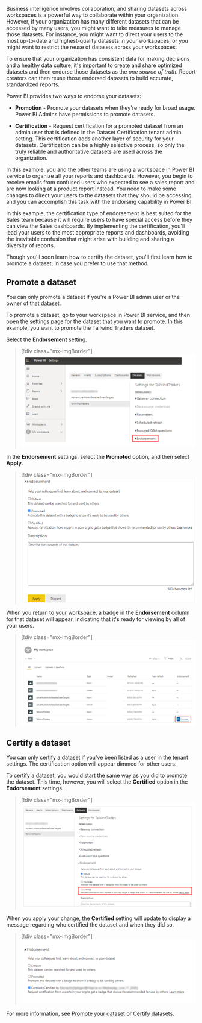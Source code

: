 Business intelligence involves collaboration, and sharing datasets across workspaces is a powerful way to collaborate within your organization. However, if your organization has many different datasets that can be accessed by many users, you might want to take measures to manage those datasets. For instance, you might want to direct your users to the most up-to-date and highest-quality datasets in your workspaces, or you might want to restrict the reuse of datasets across your workspaces.

To ensure that your organization has consistent data for making decisions and a healthy data culture, it's important to create and share optimized datasets and then endorse those datasets as the *one source of truth*. Report creators can then reuse those endorsed datasets to build accurate, standardized reports.

Power BI provides two ways to endorse your datasets:

-   **Promotion** - Promote your datasets when they're ready for broad usage. Power BI Admins have permissions to promote datasets.

-   **Certification** - Request certification for a promoted dataset from an admin user that is defined in the Dataset Certification tenant admin setting. This certification adds another layer of security for your datasets. Certification can be a highly selective process, so only the truly reliable and authoritative datasets are used across the organization.

In this example, you and the other teams are using a workspace in Power BI service to organize all your reports and dashboards. However, you begin to receive emails from confused users who expected to see a sales report and are now looking at a product report instead. You need to make some changes to direct your users to the datasets that they should be accessing, and you can accomplish this task with the endorsing capability in Power BI.

In this example, the certification type of endorsement is best suited for the Sales team because it will require users to have special access before they can view the Sales dashboards. By implementing the certification, you'll lead your users to the most appropriate reports and dashboards, avoiding the inevitable confusion that might arise with building and sharing a diversity of reports.

Though you'll soon learn how to certify the dataset, you'll first learn how to promote a dataset, in case you prefer to use that method.

## Promote a dataset 

You can only promote a dataset if you're a Power BI admin user or the owner of that dataset.

To promote a dataset, go to your workspace in Power BI service, and then open the settings page for the dataset that you want to promote. In this example, you want to promote the Tailwind Traders dataset.

Select the **Endorsement** setting.

> [!div class="mx-imgBorder"]
> [![Select endorsement option](../media/7-select-endorsement-option-ssm.png)](../media/7-select-endorsement-option-ssm.png#lightbox)

In the **Endorsement** settings, select the **Promoted** option, and then select **Apply**.

> [!div class="mx-imgBorder"]
> [![Select endorsement settings](../media/7-select-endorsement-settings-ss.png)](../media/7-select-endorsement-settings-ss.png#lightbox)

When you return to your workspace, a badge in the **Endorsement** column for that dataset will appear, indicating that it's ready for viewing by all of your users.

> [!div class="mx-imgBorder"]
> [![View promoted dataset badge](../media/7-promoted-dataset-badge-ssm.png)](../media/7-promoted-dataset-badge-ssm.png#lightbox)

## Certify a dataset 

You can only certify a dataset if you've been listed as a user in the tenant settings. The certification option will appear dimmed for other users.

To certify a dataset, you would start the same way as you did to promote the dataset. This time, however, you will select the **Certified** option in the **Endorsement** settings.

> [!div class="mx-imgBorder"]
> [![Select certified option](../media/7-select-certified-option-ssm.png)](../media/7-select-certified-option-ssm.png#lightbox)

When you apply your change, the **Certified** setting will update to display a message regarding who certified the dataset and when they did so.

> [!div class="mx-imgBorder"]
> [![View certified message details](../media/7-view-certified-details-ss.png)](../media/7-view-certified-details-ss.png#lightbox)

For more information, see [Promote your dataset](https://docs.microsoft.com/power-bi/service-datasets-promote/?azure-portal=true) or [Certify datasets](https://docs.microsoft.com/power-bi/service-datasets-certify/?azure-portal=true).
